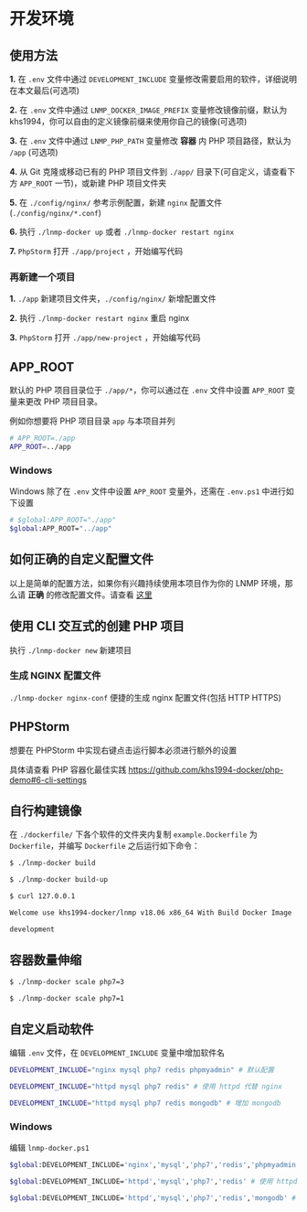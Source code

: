 # 开发环境

## 使用方法

**1.** 在 `.env` 文件中通过 `DEVELOPMENT_INCLUDE` 变量修改需要启用的软件，详细说明在本文最后(可选项)

**2.** 在 `.env` 文件中通过 `LNMP_DOCKER_IMAGE_PREFIX` 变量修改镜像前缀，默认为 khs1994，你可以自由的定义镜像前缀来使用你自己的镜像(可选项)

**3.** 在 `.env` 文件中通过 `LNMP_PHP_PATH` 变量修改 **容器** 内 PHP 项目路径，默认为 `/app` (可选项)

**4.** 从 Git 克隆或移动已有的 PHP 项目文件到 `./app/` 目录下(可自定义，请查看下方 `APP_ROOT` 一节)，或新建 PHP 项目文件夹

**5.** 在 `./config/nginx/` 参考示例配置，新建 `nginx` 配置文件(`./config/nginx/*.conf`)

**6.** 执行 `./lnmp-docker up` 或者 `./lnmp-docker restart nginx`

**7.** `PhpStorm` 打开 `./app/project` ，开始编写代码

### 再新建一个项目

**1.** `./app` 新建项目文件夹，`./config/nginx/` 新增配置文件

**2.** 执行 `./lnmp-docker restart nginx` 重启 nginx

**3.** `PhpStorm` 打开 `./app/new-project` ，开始编写代码

## APP_ROOT

默认的 PHP 项目目录位于 `./app/*`，你可以通过在 `.env` 文件中设置 `APP_ROOT` 变量来更改 PHP 项目目录。

例如你想要将 PHP 项目目录 `app` 与本项目并列

```bash
# APP_ROOT=./app
APP_ROOT=../app
```

### Windows

Windows 除了在 `.env` 文件中设置 `APP_ROOT` 变量外，还需在 `.env.ps1` 中进行如下设置

```bash
# $global:APP_ROOT="./app"
$global:APP_ROOT="../app"
```

## 如何正确的自定义配置文件

以上是简单的配置方法，如果你有兴趣持续使用本项目作为你的 LNMP 环境，那么请 **正确** 的修改配置文件。请查看 [这里](config.md)

## 使用 CLI 交互式的创建 PHP 项目

执行 `./lnmp-docker new` 新建项目

### 生成 NGINX 配置文件

`./lnmp-docker nginx-conf` 便捷的生成 nginx 配置文件(包括 HTTP HTTPS)

## PHPStorm

想要在 PHPStorm 中实现右键点击运行脚本必须进行额外的设置

具体请查看 PHP 容器化最佳实践 https://github.com/khs1994-docker/php-demo#6-cli-settings

## 自行构建镜像

在 `./dockerfile/` 下各个软件的文件夹内复制 `example.Dockerfile` 为 `Dockerfile`，并编写 `Dockerfile` 之后运行如下命令：

```bash
$ ./lnmp-docker build

$ ./lnmp-docker build-up

$ curl 127.0.0.1

Welcome use khs1994-docker/lnmp v18.06 x86_64 With Build Docker Image

development

```

## 容器数量伸缩

```bash
$ ./lnmp-docker scale php7=3

$ ./lnmp-docker scale php7=1
```

## 自定义启动软件

编辑 `.env` 文件，在 `DEVELOPMENT_INCLUDE` 变量中增加软件名

```bash
DEVELOPMENT_INCLUDE="nginx mysql php7 redis phpmyadmin" # 默认配置

DEVELOPMENT_INCLUDE="httpd mysql php7 redis" # 使用 httpd 代替 nginx

DEVELOPMENT_INCLUDE="httpd mysql php7 redis mongodb" # 增加 mongodb
```

### Windows

编辑 `lnmp-docker.ps1`

```bash
$global:DEVELOPMENT_INCLUDE='nginx','mysql','php7','redis','phpmyadmin' # 默认配置

$global:DEVELOPMENT_INCLUDE='httpd','mysql','php7','redis' # 使用 httpd 代替 nginx

$global:DEVELOPMENT_INCLUDE='httpd','mysql','php7','redis','mongodb' # 增加 mongodb
```
